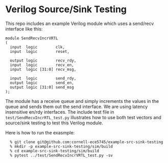 
# Verilog Source/Sink Testing

This repo includes an example Verilog module which uses a send/recv
interface like this:

```
module SendRecvIncrVRTL
(
  input  logic        clk,
  input  logic        reset,

  output logic        recv_rdy,
  input  logic        recv_en,
  input  logic [31:0] recv_msg,

  input  logic        send_rdy,
  output logic        send_en,
  output logic [31:0] send_msg
);
```

The module has a receive queue and simply increments the values in the
queue and sends them out the send interface. We are using latency
insensitive en/rdy interfaces. The include test file in
`test/SendRecvIncrRTL_test.py` illustrates how to use both test vectors
and source/sink testing to test this Verilog module.

Here is how to run the exasmple:

```
  % git clone git@github.com:cornell-ece5745/example-src-sink-testing
  % mkdir -p example-src-sink-testing/sim/build
  % cd example-src-sink-testing/sim/build
  % pytest ../test/SendRecvIncrVRTL_test.py -sv
```

